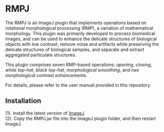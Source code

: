 # RMPJ

The RMPJ is an ImageJ plugin that implements operations based on rotational morphological processing (RMP), a variation of mathematical morphology. This plugin was primarily developed to process biomedical images, and can be used to enhance the delicate structures of biological objects with low contrast, remove noise and artifacts while preserving the delicate structures of biological samples, and separate and extract aggregated particulate structures.  

This plugin comprises seven RMP-based operations: *opening*, *closing*, *white top-hat*, *black top-hat*, *morphological smoothing*, and *two morphological contrast enhancements*.  

For details, please refer to the user manual provided in this repository.

## Installation  
(1). Install the latest version of [ImageJ](https://imagej.net/ij/download.html).  
(2). Copy the RMPJ.jar file into the ImageJ plugin folder, and then restart ImageJ.

